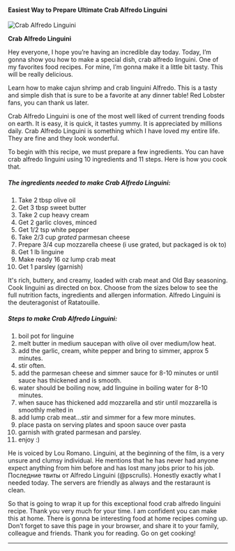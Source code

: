             

#### Easiest Way to Prepare Ultimate Crab Alfredo Linguini

![Crab Alfredo Linguini](https://img-global.cpcdn.com/recipes/16829646/751x532cq70/crab-alfredo-linguini-recipe-main-photo.jpg)

**Crab Alfredo Linguini**

Hey everyone, I hope you’re having an incredible day today. Today, I’m gonna show you how to make a special dish, crab alfredo linguini. One of my favorites food recipes. For mine, I’m gonna make it a little bit tasty. This will be really delicious.

Learn how to make cajun shrimp and crab linguini Alfredo. This is a tasty and simple dish that is sure to be a favorite at any dinner table! Red Lobster fans, you can thank us later.

Crab Alfredo Linguini is one of the most well liked of current trending foods on earth. It is easy, it is quick, it tastes yummy. It is appreciated by millions daily. Crab Alfredo Linguini is something which I have loved my entire life. They are fine and they look wonderful.

To begin with this recipe, we must prepare a few ingredients. You can have crab alfredo linguini using 10 ingredients and 11 steps. Here is how you cook that.

##### The ingredients needed to make Crab Alfredo Linguini:

1.  Take 2 tbsp olive oil
2.  Get 3 tbsp sweet butter
3.  Take 2 cup heavy cream
4.  Get 2 garlic cloves, minced
5.  Get 1/2 tsp white pepper
6.  Take 2/3 cup _grated_ parmesan cheese
7.  Prepare 3/4 cup mozzarella cheese (i use grated, but packaged is ok to)
8.  Get 1 lb linguine
9.  Make ready 16 oz lump crab meat
10.  Get 1 parsley (garnish)

It's rich, buttery, and creamy, loaded with crab meat and Old Bay seasoning. Cook linguini as directed on box. Choose from the sizes below to see the full nutrition facts, ingredients and allergen information. Alfredo Linguini is the deuteragonist of Ratatouille.

##### Steps to make Crab Alfredo Linguini:

1.  boil pot for linguine
2.  melt butter in medium saucepan with olive oil over medium/low heat.
3.  add the garlic, cream, white pepper and bring to simmer, approx 5 minutes.
4.  stir often.
5.  add the parmesan cheese and simmer sauce for 8-10 minutes or until sauce has thickened and is smooth.
6.  water should be boiling now, add linguine in boiling water for 8-10 minutes.
7.  when sauce has thickened add mozzarella and stir until mozzarella is smoothly melted in
8.  add lump crab meat…stir and simmer for a few more minutes.
9.  place pasta on serving plates and spoon sauce over pasta
10.  garnish with grated parmesan and parsley.
11.  enjoy :)

He is voiced by Lou Romano. Linguini, at the beginning of the film, is a very unsure and clumsy individual. He mentions that he has never had anyone expect anything from him before and has lost many jobs prior to his job. Последние твиты от Alfredo Linguini (@pscrulls). Honestly exactly what I needed today. The servers are friendly as always and the restaraunt is clean.

So that is going to wrap it up for this exceptional food crab alfredo linguini recipe. Thank you very much for your time. I am confident you can make this at home. There is gonna be interesting food at home recipes coming up. Don’t forget to save this page in your browser, and share it to your family, colleague and friends. Thank you for reading. Go on get cooking!

* * *